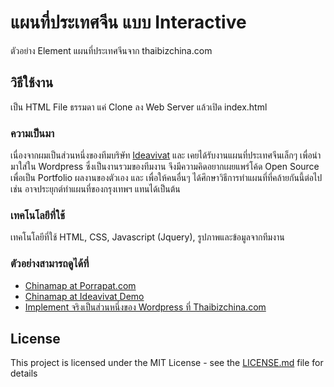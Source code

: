# แผนที่ประเทศจีน แบบ Interactive

ตัวอย่าง Element แผนที่ประเทศจีนจาก thaibizchina.com

## วิธีใช้งาน

เป็น HTML File ธรรมดา แค่ Clone ลง Web Server แล้วเปิด index.html

### ความเป็นมา

เนื่องจากผมเป็นส่วนหนึ่งของทีมบริษัท [Ideavivat](https://www.ideavivat.com)  และ เคยได้รับงานแผนที่ประเทศจีนเล็กๆ เพื่อนำมาใส่ใน Wordpress ซึ่งเป็นงานรวมของทีมงาน
จึงมีความคิดอยากเผยแพร่โค้ด Open Source เพื่อเป็น Portfolio ผลงานของตัวเอง และ เพื่อให้คนอื่นๆ ได้ศึกษาวิธีการทำแผนที่ที่คล้ายกันนี้ต่อไป เช่น อาจประยุกต์ทำแผนที่ของกรุงเทพฯ แทนได้เป็นต้น

### เทคโนโลยีที่ใช้

เทคโนโลยีที่ใช้ HTML, CSS, Javascript (Jquery), รูปภาพและข้อมูลจากทีมงาน

### ตัวอย่างสามารถดูได้ที่

* [Chinamap at Porrapat.com](http://chinamap-html.porrapat.com)
* [Chinamap at Ideavivat Demo](https://chinamap.ideavivat-demo.com)
* [Implement จริงเป็นส่วนหนึ่งของ Wordpress ที่ Thaibizchina.com](https://thaibizchina.com)

## License

This project is licensed under the MIT License - see the [LICENSE.md](LICENSE.md) file for details

